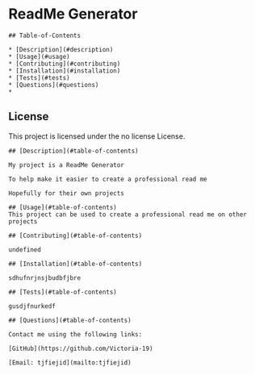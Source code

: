 # ReadMe Generator
  
  
    ## Table-of-Contents
  
    * [Description](#description)
    * [Usage](#usage)
    * [Contributing](#contributing)
    * [Installation](#installation)
    * [Tests](#tests)
    * [Questions](#questions)
    * 
  ## License
  
  
  
  This project is licensed under the no license License. 
      
    
    ## [Description](#table-of-contents)
  
    My project is a ReadMe Generator
  
    To help make it easier to create a professional read me
  
    Hopefully for their own projects 
  
    ## [Usage](#table-of-contents)
    This project can be used to create a professional read me on other projects
   
    ## [Contributing](#table-of-contents)
    
    undefined
  
    ## [Installation](#table-of-contents)

    sdhufnrjnsjbudbfjbre
  
    ## [Tests](#table-of-contents)
  
    gusdjfnurkedf
  
    ## [Questions](#table-of-contents)
  
    Contact me using the following links:
  
    [GitHub](https://github.com/Victoria-19)
  
    [Email: tjfiejid](mailto:tjfiejid)
  